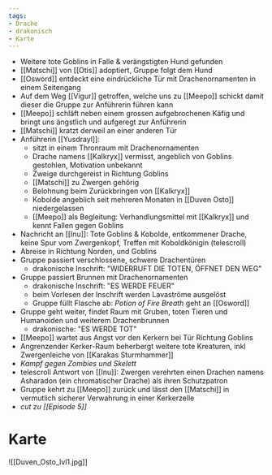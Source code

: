 ```yaml
---
tags:
- Drache
- drakonisch
- Karte
---
```


- Weitere tote Goblins in Falle & verängstigten Hund gefunden
- [[Matschi]] von [[Otis]] adoptiert, Gruppe folgt dem Hund
- [[Osword]] entdeckt eine eindrückliche Tür mit Drachenornamenten in einem Seitengang
- Auf dem Weg  [[Vigur]] getroffen, welche uns zu [[Meepo]] schickt damit dieser die Gruppe zur Anführerin führen kann
- [[Meepo]] schläft neben einem grossen aufgebrochenen Käfig und bringt uns ängstlich und aufgeregt zur Anführerin
- [[Matschi]] kratzt derweil an einer anderen Tür
- Anführerin [[Yusdrayl]]:
	- sitzt in einem Thronraum mit Drachenornamenten
	- Drache namens [[Kalkryx]] vermisst, angeblich von Goblins gestohlen, Motivation unbekannt
	- Zweige durchgereist in Richtung Goblins
	- [[Matschi]] zu Zwergen gehörig
	- Belohnung beim Zurückbringen von [[Kalkryx]]
	- Kobolde angeblich seit mehreren Monaten in [[Duven Osto]] niedergelassen
	- [[Meepo]] als Begleitung: Verhandlungsmittel mit [[Kalkryx]] und kennt Fallen gegen Goblins
- Nachricht an [[Inu]]: Tote Goblins & Kobolde, entkommener Drache, keine Spur vom Zwergenkopf, Treffen mit Koboldkönigin (telescroll)
- Abreise in Richtung Norden, und Goblins
- Gruppe passiert verschlossene, schwere Drachentüren
	- drakonische Inschrift: "WIDERRUFT DIE TOTEN, ÖFFNET DEN WEG"
- Gruppe passiert Brunnen mit Drachenornamenten
	- drakonische Inschrift: "ES WERDE FEUER"
	- beim Vorlesen der Inschrift werden Lavaströme ausgelöst
	- Gruppe füllt Flasche ab: *Potion of Fire Breath* geht an [[Osword]]
- Gruppe geht weiter, findet Raum mit Gruben, toten Tieren und Humanoiden und weiterem Drachenbrunnen
	- drakonische: "ES WERDE TOT"
- [[Meepo]] wartet aus Angst vor den Kerkern bei Tür Richtung Goblins
- Angrenzender Kerker-Raum beherbergt weitere tote Kreaturen, inkl Zwergenleiche von [[Karakas Sturmhammer]]
- *Kampf gegen Zombies und Skelett*
- telescroll Antwort von [[Inu]]: Zwergen verehrten einen Drachen namens Asharadon (ein chromatischer Drache) als ihren Schutzpatron
- Gruppe kehrt zu [[Meepo]] zurück und lässt den [[Matschi]] in vermutlich sicherer Verwahrung in einer Kerkerzelle
- *cut zu [[Episode 5]]*

# Karte

![[Duven_Osto_lvl1.jpg]]
